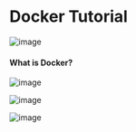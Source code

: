 # Docker Tutorial

![image](https://github.com/user-attachments/assets/730ba301-e1a4-49d6-8318-4856e8dc8039)


#### What is Docker?

![image](https://github.com/user-attachments/assets/9af06759-1cce-4bf0-8111-e8caefdd264d)

![image](https://github.com/user-attachments/assets/d395678f-ee2a-4bec-97c9-5cf3b8cb3355)

![image](https://github.com/user-attachments/assets/5f72e2e8-0773-428f-a9a4-0f580b821080)
